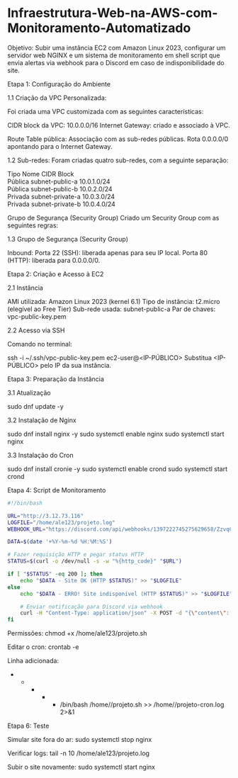 # Infraestrutura-Web-na-AWS-com-Monitoramento-Automatizado

Objetivo: Subir uma instância EC2 com Amazon Linux 2023, configurar um servidor web NGINX e um sistema de monitoramento em shell script que envia alertas via webhook para o Discord em caso de indisponibilidade do site.

Etapa 1: Configuração do Ambiente

1.1 Criação da VPC Personalizada:

Foi criada uma VPC customizada com as seguintes características:

CIDR block da VPC: 10.0.0.0/16
Internet Gateway: criado e associado à VPC.

Route Table pública:
Associação com as sub-redes públicas.
Rota 0.0.0.0/0 apontando para o Internet Gateway.

1.2 Sub-redes:
Foram criadas quatro sub-redes, com a seguinte separação:

 Tipo	      Nome	        CIDR Block	  
Pública	subnet-public-a	  10.0.1.0/24	                   
Pública	subnet-public-b	  10.0.2.0/24	                     
Privada	subnet-private-a	10.0.3.0/24	                    
Privada	subnet-private-b	10.0.4.0/24	     	                

Grupo de Segurança (Security Group)
Criado um Security Group com as seguintes regras:

1.3 Grupo de Segurança (Security Group)

Inbound:
Porta 22 (SSH): liberada apenas para seu IP local.
Porta 80 (HTTP): liberada para 0.0.0.0/0.

Etapa 2: Criação e Acesso à EC2

2.1 Instância

AMI utilizada: Amazon Linux 2023 (kernel 6.1)
Tipo de instância: t2.micro (elegível ao Free Tier)
Sub-rede usada: subnet-public-a
Par de chaves: vpc-public-key.pem

2.2 Acesso via SSH

Comando no terminal:

ssh -i ~/.ssh/vpc-public-key.pem ec2-user@<IP-PÚBLICO>
Substitua <IP-PÚBLICO> pelo IP da sua instância.

Etapa 3: Preparação da Instância

3.1 Atualização

sudo dnf update -y

3.2 Instalação de Nginx

sudo dnf install nginx -y
sudo systemctl enable nginx
sudo systemctl start nginx

3.3 Instalação do Cron

sudo dnf install cronie -y
sudo systemctl enable crond
sudo systemctl start crond

Etapa 4: Script de Monitoramento 

```bash
#!/bin/bash

URL="http://3.12.73.116"  
LOGFILE="/home/ale123/projeto.log"
WEBHOOK_URL="https://discord.com/api/webhooks/1397222745275629658/ZzvqCYSu2Wva4oquM73jPpup3LKiiS3HGziMbEi9XdNByDoMeV4ThnOj1GCOTJltr37I"

DATA=$(date '+%Y-%m-%d %H:%M:%S')

# Fazer requisição HTTP e pegar status HTTP
STATUS=$(curl -o /dev/null -s -w "%{http_code}" "$URL")

if [ "$STATUS" -eq 200 ]; then
    echo "$DATA - Site OK (HTTP $STATUS)" >> "$LOGFILE"
else
    echo "$DATA - ERRO! Site indisponível (HTTP $STATUS)" >> "$LOGFILE"

    # Enviar notificação para Discord via webhook
    curl -H "Content-Type: application/json" -X POST -d "{\"content\": \"ALERTA: Site $URL está indisponível! HTTP status: $STATUS em $DATA\"}" "$WEBHOOK_URL"
fi
```

Permissões:
chmod +x /home/ale123/projeto.sh

Editar o cron:
crontab -e

Linha adicionada:
* * * * * /bin/bash /home/<USUARIO>/projeto.sh >> /home/<USUARIO>/projeto-cron.log 2>&1

Etapa 6: Teste

Simular site fora do ar:
sudo systemctl stop nginx

Verificar logs:
tail -n 10 /home/ale123/projeto.log

Subir o site novamente:
sudo systemctl start nginx
